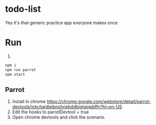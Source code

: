 # todo-list
Yes it's that generic practice app everyone makes once

# Run
1.
```sh
npm i
npm run parrot
npm start
```

## Parrot
1. Install in chrome https://chrome.google.com/webstore/detail/parrot-devtools/jckchajdleibnohnphddbiglgpjpbffn?hl=en-US
2. Edit the hooks to parrotDevtool = true
3. Open chrome devtools and click the scenario.